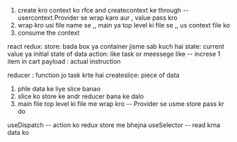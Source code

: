 1. create kro context ko rfce and createcontext ke through
-- usercontext.Provider se wrap karo aur , value pass kro
2. wrap kro usi file name se ,, main ya top level ki file se ,, us context file ko
3. consume the context





react redux:
store: bada box ya container jisme sab kuch hai
state: current value ya initial state of data 
action: like task or meessege like  -- increse 1 item in cart
payload : actual instruction

reducer : function jo task krte hai
createslice: piece of data



1. phle data ke liye slice banao
2. slice ko store ke andr reducer bana ke dalo
3. main file top level ki file me wrap kro -- Provider se usme store pass kr do


useDispatch  -- action ko redux store me bhejna
useSelector -- read krna data ko